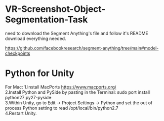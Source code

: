 # VR-Screenshot-Object-Segmentation-Task
need to download the Segment Anything's file and follow it's README download everything needed.

https://github.com/facebookresearch/segment-anything/tree/main#model-checkpoints

# Python for Unity
For Mac:
1.Install MacPorts
https://www.macports.org/  
2.Install Python and PySide by pasting in the Terminal: sudo port install python27 py27-pyside  
3.Within Unity, go to Edit -> Project Settings -> Python and set the out of process Python setting to read /opt/local/bin/python2.7  
4.Restart Unity.  

